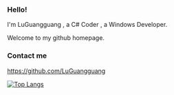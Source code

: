 
### Hello!

I'm LuGuangguang , a C# Coder , a Windows Developer.

Welcome to my github homepage.

### Contact me

https://github.com/LuGuangguang



[![Top Langs](https://github-readme-stats.vercel.app/api/top-langs/?username=LuGuangguang&layout=compact)](https://github.com/anuraghazra/github-readme-stats)

